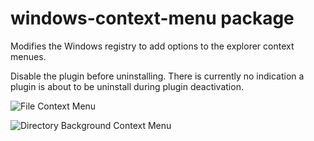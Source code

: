 # windows-context-menu package

Modifies the Windows registry to add options to the explorer context menues.

Disable the plugin before uninstalling. There is currently no indication a plugin is about to be uninstall during plugin deactivation.

![File Context Menu](http://i.imgur.com/3iRCt7m.png)

![Directory Background Context Menu](http://i.imgur.com/9v0UZKo.png)


